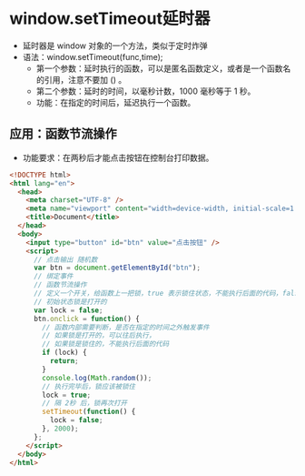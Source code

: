 # window.setTimeout延时器

- 延时器是 window 对象的一个方法，类似于定时炸弹
- 语法：window.setTimeout(func,time);
  - 第一个参数：延时执行的函数，可以是匿名函数定义，或者是一个函数名的引用，注意不要加 () 。
  - 第二个参数：延时的时间，以毫秒计数，1000 毫秒等于 1 秒。
  - 功能：在指定的时间后，延迟执行一个函数。



## 应用：函数节流操作

- 功能要求：在两秒后才能点击按钮在控制台打印数据。

```html
<!DOCTYPE html>
<html lang="en">
  <head>
    <meta charset="UTF-8" />
    <meta name="viewport" content="width=device-width, initial-scale=1.0" />
    <title>Document</title>
  </head>
  <body>
    <input type="button" id="btn" value="点击按钮" />
    <script>
      // 点击输出 随机数
      var btn = document.getElementById("btn");
      // 绑定事件
      // 函数节流操作
      // 定义一个开关，给函数上一把锁，true 表示锁住状态，不能执行后面的代码，false 表示打开状态，可以执行后面的代码
      // 初始状态锁是打开的
      var lock = false;
      btn.onclick = function() {
        // 函数内部需要判断，是否在指定的时间之外触发事件
        // 如果锁是打开的，可以往后执行，
        // 如果锁是锁住的，不能执行后面的代码
        if (lock) {
          return;
        }
        console.log(Math.random());
        // 执行完毕后，锁应该被锁住
        lock = true;
        // 隔 2秒 后，锁再次打开
        setTimeout(function() {
          lock = false;
        }, 2000);
      };
    </script>
  </body>
</html>
```
